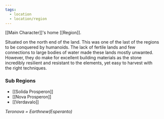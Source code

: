 ```yaml
---
tags:
  - location
  - location/region
---
```

[[Main Character]]'s home [[Region]].

Situated on the north end of the land. This was one of the last of the regions to be conquered by humanoids. The lack of fertile lands and few connections to large bodies of water made these lands mostly unwanted. However, they do make for excellent building materials as the stone incredibly resilient and resistant to the elements, yet easy to harvest with the right techniques. 

### Sub Regions
- [[Solida Prosperon]]
- [[Nova Prosperon]]
- [[Verdavalo]]

*Teronova = Earthnew(Esperanto)*